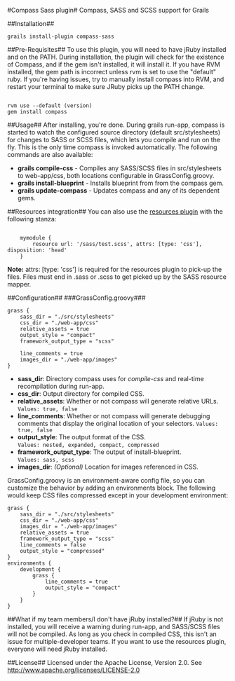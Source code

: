 #Compass Sass plugin#
Compass, SASS and SCSS support for Grails

##Installation##
<pre><code>grails install-plugin compass-sass</code></pre>

##Pre-Requisites##
To use this plugin, you will need to have jRuby installed and on the PATH. During installation, the plugin will check for the existence of Compass, and if the gem isn't installed, it will install it.
If you have RVM installed, the gem path is incorrect unless rvm is set to use the "default" ruby. If you're having issues,
try to manually install compass into RVM, and restart your terminal to make sure JRuby picks up the PATH change.
<pre><code>
rvm use --default (version)
gem install compass
</code></pre>

##Usage##
After installing, you're done. During grails run-app, compass is started to watch the configured source directory (default src/stylesheets) for changes to SASS or SCSS files, which lets you compile and run on the fly. This is the only time compass is invoked automatically. The following commands are also available:

* **grails compile-css** - Compiles any SASS/SCSS files in src/stylesheets to web-app/css, both locations configurable in GrassConfig.groovy.
* **grails install-blueprint** - Installs blueprint from from the compass gem.
* **grails update-compass** - Updates compass and any of its dependent gems.

##Resources integration##
You can also use the <a href='http://grails.org/plugin/resources'>resources plugin</a> with the following stanza:
<pre><code>
    mymodule {
        resource url: '/sass/test.scss', attrs: [type: 'css'], disposition: 'head'
    }
</code></pre>

**Note:** attrs: [type: 'css'] is required for the resources plugin to pick-up the files. Files must end in .sass or .scss to get picked up by the SASS resource mapper.

##Configuration##
###GrassConfig.groovy###
<pre><code>grass {
	sass_dir = "./src/stylesheets"
	css_dir = "./web-app/css"
	relative_assets = true	
	output_style = "compact"
	framework_output_type = "scss"	

	line_comments = true
	images_dir = "./web-app/images"	
}</code></pre>


* **sass_dir**: Directory compass uses for *compile-css* and real-time recompilation during run-app.
* **css_dir**: Output directory for compiled CSS.
* **relative_assets**: Whether or not compass will generate relative URLs.  
`Values: true, false`
* **line_comments**: Whether or not compass will generate debugging comments that display the original location of your selectors.
`Values: true, false`
* **output_style**: The output format of the CSS.   
`Values: nested, expanded, compact, compressed`
* **framework\_output\_type**: The output of install-blueprint.   
`Values: sass, scss`
* **images_dir**: *(Optional)* Location for images referenced in CSS.

GrassConfig.groovy is an environment-aware config file, so you can customize the behavior by adding an environments block. The following would keep CSS files compressed except in your development environment:

<pre><code>grass {
    sass_dir = "./src/stylesheets"
    css_dir = "./web-app/css"
    images_dir = "./web-app/images"
    relative_assets = true
    framework_output_type = "scss"
    line_comments = false
    output_style = "compressed"
}
environments {
    development {
        grass {
            line_comments = true
            output_style = "compact"
        }
    }
}</code></pre>


##What if my team members/I don't have jRuby installed?##
If jRuby is not installed, you will receive a warning during run-app, and SASS/SCSS files will not be compiled. As long as you check in compiled CSS, this isn't an issue for multiple-developer teams. If you want to use the resources plugin, everyone will need jRuby installed.

##License##
Licensed under the Apache License, Version 2.0. See <a href="http://www.apache.org/licenses/LICENSE-2.0">http://www.apache.org/licenses/LICENSE-2.0</a>
